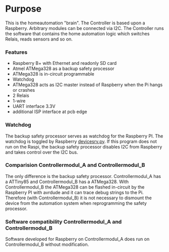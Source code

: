 # Purpose
This is the homeautomation "brain". The Controller is based upon a Raspberry. Arbitrary modules can be connected via I2C.
The Controller runs the software that contains the home automation logic which switches Relais, reads sensors and so on.

### Features
- Raspberry B+ with Ethernet and readonly SD card
- Atmel ATMega328 as a backup safety processor
- ATMega328 is in-circuit programmable
- Watchdog
- ATMega328 acts as I2C master instead of Raspberry when the Pi hangs or crashes
- 2 Relais
- 1-wire
- UART interface 3.3V
- additional ISP interface at pcb edge

### Watchdog
The backup safety processor serves as watchdog for the Raspberry PI. The watchdog is toggled by Raspberry [devicesrv.py](https://github.com/tinytronix/homeautomation/blob/master/Software/Controller/devicesrv.py). If this program does not run on the Raspi, the backup safety processor disables I2C from Raspberry and takes control over the I2C bus. 

### Comparision Controllermodul_A and Controllermodul_B
The only difference is the backup safety processor. Controllermodul_A has a ATTiny85 and Controllermodul_B has a ATMega328.
With Controllermodul_B the ATMega328 can be flashed in-circuit by the Raspberry PI with avrdude and it can trace debug strings to the Pi. Therefore (with Controllermodul_B) it is not necessary to dismount the device from the automation system when reprogramming the safety processor.

### Software compatibility Controllermodul_A and Controllermodul_B
Software developed for Raspberry on Controllermodul_A does run on Controllermodul_B without modification.
